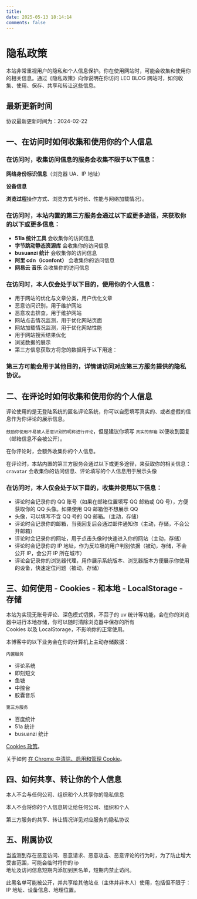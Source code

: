 ```yaml
---
title: 
date: 2025-05-13 18:14:14
comments: false
---
```

<div id="page"><h1 class="page-title"> 隐私政策</h1><div id="article-container"><p>本站非常重视用户的隐私和个人信息保护。你在使用网站时，可能会收集和使用你的相关信息。通过《隐私政策》向你说明在你访问 LEO BLOG 网站时，如何收集、使用、保存、共享和转让这些信息。</p><h2 id="最新更新时间"><a href="#最新更新时间" class="headerlink" title="最新更新时间" data-pjax-state="anchor"></a>最新更新时间</h2><p>协议最新更新时间为：2024-02-22</p><h2 id="一、在访问时如何收集和使用你的个人信息"><a href="#一、在访问时如何收集和使用你的个人信息" class="headerlink" title="一、在访问时如何收集和使用你的个人信息" data-pjax-state=""></a>一、在访问时如何收集和使用你的个人信息</h2><h3 id="在访问时，收集访问信息的服务会收集不限于以下信息："><a href="#在访问时，收集访问信息的服务会收集不限于以下信息：" class="headerlink" title="在访问时，收集访问信息的服务会收集不限于以下信息：" data-pjax-state="anchor"></a>在访问时，收集访问信息的服务会收集不限于以下信息：</h3><p><strong>网络身份标识信息</strong>（浏览器 UA、IP 地址）</p><p><strong>设备信息</strong></p><p><strong>浏览过程</strong>操作方式、浏览方式与时长、性能与网络加载情况）。</p><h3 id="在访问时，本站内置的第三方服务会通过以下或更多途径，来获取你的以下或更多信息："><a href="#在访问时，本站内置的第三方服务会通过以下或更多途径，来获取你的以下或更多信息：" class="headerlink" title="在访问时，本站内置的第三方服务会通过以下或更多途径，来获取你的以下或更多信息：" data-pjax-state=""></a>在访问时，本站内置的第三方服务会通过以下或更多途径，来获取你的以下或更多信息：</h3><ul><li><strong>51la 统计工具</strong> 会收集你的访问信息</li><li><strong>字节跳动静态资源库</strong> 会收集你的访问信息</li><li><strong> busuanzi 统计</strong> 会收集你的访问信息</li><li><strong>阿里 cdn（iconfont）</strong> 会收集你的访问信息</li><li><strong>网易云 音乐</strong> 会收集你的访问信息</li></ul><h3 id="在访问时，本人仅会处于以下目的，使用你的个人信息："><a href="#在访问时，本人仅会处于以下目的，使用你的个人信息：" class="headerlink" title="在访问时，本人仅会处于以下目的，使用你的个人信息：" data-pjax-state=""></a>在访问时，本人仅会处于以下目的，使用你的个人信息：</h3><ul><li>用于网站的优化与文章分类，用户优化文章</li><li>恶意访问识别，用于维护网站</li><li>恶意攻击排查，用于维护网站</li><li>网站点击情况监测，用于优化网站页面</li><li>网站加载情况监测，用于优化网站性能</li><li>用于网站搜索结果优化</li><li>浏览数据的展示</li><li>第三方信息获取方将您的数据用于以下用途：</li></ul><h3 id="第三方可能会用于其他目的，详情请访问对应第三方服务提供的隐私协议。"><a href="#第三方可能会用于其他目的，详情请访问对应第三方服务提供的隐私协议。" class="headerlink" title="第三方可能会用于其他目的，详情请访问对应第三方服务提供的隐私协议。" data-pjax-state=""></a>第三方可能会用于其他目的，详情请访问对应第三方服务提供的隐私协议。</h3><h2 id="二、在评论时如何收集和使用你的个人信息"><a href="#二、在评论时如何收集和使用你的个人信息" class="headerlink" title="二、在评论时如何收集和使用你的个人信息" data-pjax-state=""></a>二、在评论时如何收集和使用你的个人信息</h2><p>评论使用的是无登陆系统的匿名评论系统，你可以自愿填写真实的、或者虚假的信息作为你评论的展示信息。</p><p><code>鼓励你使用不易被人恶意识别的昵称进行评论</code>，但是建议你填写 <code>真实的邮箱</code> 以便收到回复（邮箱信息不会被公开）。</p><p>在你评论时，会额外收集你的个人信息。</p><p>在评论时，本站内置的第三方服务会通过以下或更多途径，来获取你的相关信息：<br><code>cravatar</code> 会收集你的访问信息、评论填写的个人信息用于展示头像</p><h3 id="在访问时，本人仅会处于以下目的，收集并使用以下信息："><a href="#在访问时，本人仅会处于以下目的，收集并使用以下信息：" class="headerlink" title="在访问时，本人仅会处于以下目的，收集并使用以下信息：" data-pjax-state=""></a>在访问时，本人仅会处于以下目的，收集并使用以下信息：</h3><ul><li>评论时会记录你的 QQ 账号（如果在邮箱位置填写 QQ 邮箱或 QQ 号），方便获取你的 QQ 头像。如果使用 QQ 邮箱但不想展示 QQ</li><li> 头像，可以填写不含 QQ 号的 QQ 邮箱。（主动，存储）</li><li>评论时会记录你的邮箱，当我回复后会通过邮件通知你（主动，存储，不会公开邮箱）</li><li>评论时会记录你的网址，用于点击头像时快速进入你的网站（主动，存储）</li><li>评论时会记录你的 IP 地址，作为反垃圾的用户判别依据（被动，存储，不会公开 IP，会公开 IP 所在城市）</li><li>评论会记录你的浏览器代理，用作展示系统版本、浏览器版本方便展示你使用的设备，快速定位问题（被动，存储）</li></ul><h2 id="三、如何使用-Cookies-和本地-LocalStorage-存储"><a href="#三、如何使用-Cookies-和本地-LocalStorage-存储" class="headerlink" title="三、如何使用-Cookies-和本地-LocalStorage-存储" data-pjax-state=""></a>三、如何使用 - Cookies - 和本地 - LocalStorage - 存储</h2><p>本站为实现无账号评论、深色模式切换，不蒜子的 uv 统计等功能，会在你的浏览器中进行本地存储，你可以随时清除浏览器中保存的所有<br>Cookies 以及 LocalStorage，不影响你的正常使用。</p><p>本博客中的以下业务会在你的计算机上主动存储数据：</p><p><code>内置服务</code></p><ul><li>评论系统</li><li>即刻短文</li><li>鱼塘</li><li>中控台</li><li>胶囊音乐</li></ul><p><code>第三方服务</code></p><ul><li>百度统计</li><li> 51a 统计</li><li> busuanzi 统计 </li></ul><p><a href="https://blog.xiowo.net/cookies/" data-pjax-state="">Cookies 政策</a>。</p><p>关于如何 <a target="_blank" rel="noopener external nofollow noreferrer" href="https://support.google.com/chrome/answer/95647?co=GENIE.Platform=Desktop&amp;hl=zh-Hans">在 Chrome 中清除、启用和管理 Cookie</a>。</p><h2 id="四、如何共享、转让你的个人信息"><a href="#四、如何共享、转让你的个人信息" class="headerlink" title="四、如何共享、转让你的个人信息" data-pjax-state=""></a>四、如何共享、转让你的个人信息</h2><p>本人不会与任何公司、组织和个人共享你的隐私信息</p><p>本人不会将你的个人信息转让给任何公司、组织和个人</p><p>第三方服务的共享、转让情况详见对应服务的隐私协议</p><h2 id="五、附属协议"><a href="#五、附属协议" class="headerlink" title="五、附属协议" data-pjax-state=""></a>五、附属协议</h2><p>当监测到存在恶意访问、恶意请求、恶意攻击、恶意评论的行为时，为了防止增大受害范围，可能会临时将你的 ip<br>地址及访问信息短期内添加到黑名单，短期内禁止访问。</p><p>此黑名单可能被公开，并共享给其他站点（主体并非本人）使用，包括但不限于：IP 地址、设备信息、地理位置。</p></div></div>